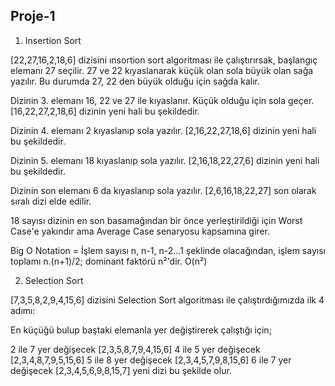 ## Proje-1
1. Insertion Sort 

[22,27,16,2,18,6] dizisini ınsortion sort algoritması ile çalıştırırsak, başlangıç elemanı 27 seçilir. 27 ve 22 kıyaslanarak küçük olan sola büyük olan sağa yazılır. Bu durumda 27, 22 den büyük olduğu için sağda kalır.

Dizinin 3. elemanı 16, 22 ve 27 ile kıyaslanır. Küçük olduğu için sola geçer.
[16,22,27,2,18,6] dizinin yeni hali bu şekildedir.

Dizinin 4. elemanı 2 kıyaslanıp sola yazılır.
[2,16,22,27,18,6] dizinin yeni hali bu şekildedir.

Dizinin 5. elemanı 18 kıyaslanıp sola yazılır.
[2,16,18,22,27,6] dizinin yeni hali bu şekildedir.

Dizinin son elemanı 6 da kıyaslanıp sola yazılır.
[2,6,16,18,22,27] son olarak sıralı dizi elde edilir.

18 sayısı dizinin en son basamağından bir önce yerleştirildiği için Worst Case'e yakındır ama Average Case senaryosu kapsamına girer.

Big O Notation = İşlem sayısı n, n-1, n-2...1 şeklinde olacağından, işlem sayısı toplamı n.(n+1)/2; dominant faktörü n²'dir. O(n²)

2. Selection Sort

[7,3,5,8,2,9,4,15,6] dizisini Selection Sort algoritması ile çalıştırdığımızda ilk 4 adımı:

En küçüğü bulup baştaki elemanla yer değiştirerek çalıştığı için;

2 ile 7 yer değişecek [2,3,5,8,7,9,4,15,6]
4 ile 5 yer değişecek [2,3,4,8,7,9,5,15,6]
5 ile 8 yer değişecek [2,3,4,5,7,9,8,15,6]
6 ile 7 yer değişecek [2,3,4,5,6,9,8,15,7] yeni dizi bu şekilde olur.



